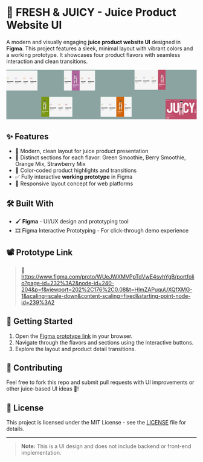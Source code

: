 # 🥤 FRESH & JUICY - Juice Product Website UI

A modern and visually engaging **juice product website UI** designed in **Figma**. This project features a sleek, minimal layout with vibrant colors and a working prototype. It showcases four product flavors with seamless interaction and clean transitions.

![DesignPreview](./FRESH&JUICY.jpg)

## ✨ Features

- 🍓 Modern, clean layout for juice product presentation
- 🎨 Distinct sections for each flavor: Green Smoothie, Berry Smoothie, Orange Mix, Strawberry Mix
- 🧃 Color-coded product highlights and transitions
- ✅ Fully interactive **working prototype** in Figma
- 📱 Responsive layout concept for web platforms

## 🛠 Built With

- 🖌️ **Figma** - UI/UX design and prototyping tool
- 🎞️ Figma Interactive Prototyping - For click-through demo experience

## 📽️ Prototype Link

> 🔗 https://www.figma.com/proto/WUeJWXMVPpTdVwE4syhYgB/portfolio?page-id=232%3A2&node-id=240-204&p=f&viewport=202%2C176%2C0.08&t=HlmZAPuquUXQfXMG-1&scaling=scale-down&content-scaling=fixed&starting-point-node-id=239%3A2  

## 🚀 Getting Started

1. Open the [Figma prototype link](#) in your browser.
2. Navigate through the flavors and sections using the interactive buttons.
3. Explore the layout and product detail transitions.

## 🤝 Contributing

Feel free to fork this repo and submit pull requests with UI improvements or other juice-based UI ideas 🍹!

## 📜 License

This project is licensed under the MIT License - see the [LICENSE](LICENSE) file for details.

---

> **Note:** This is a UI design and does not include backend or front-end implementation.


